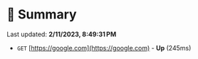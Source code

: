 # 📖 Summary
Last updated: **2/11/2023, 8:49:31 PM**

- `GET` [https://google.com](https://google.com) - **Up** (245ms)
